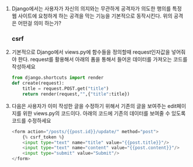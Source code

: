 1. Django에서는 사용자가 자신의 의지와는 무관하게 공격자가 의도한 행의를 특정 웹 사이트에 요청하게 하는 공격을 막는 기능을 기본적으로 동작시킨다. 위의 공격은 어떤걸 의미 하는가?

   ### csrf



2. 기본적으로 Django에서 views.py에 함수들을 정의할때 request인자값을 넣어줘야 한다. request를 활용해서 아래의 폼을 통해서 들어온 데이터를 가져오는 코드를 작성하세요

   ```python
   from django.shortcuts import render
   def create(request):
       title = request.POST.get("title")
       return render(request,"",{"title":title})
   ```

3. 다음은 사용자가 이미 작성한 글을 수정하기 위해서 기존의 글을 보여주는 edit페이지를 위한 views.py의 코드이다. 아래의 코드에 기존의 데이터를 보여줄 수 있도록 코드를 수정하세요

   ```python
   <form action="/posts/{{post.id}}/update/" method="post">
       {% csrf_token %}
       <input type="text" name="title" value="{{post.title}}"/>
       <input type="text" name="content" value="{{post.content}}"/>
       <input type="submit" value="Submit"/>
   </form>
   ```
